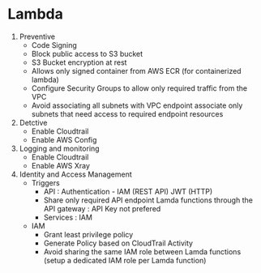 # Lambda

1. Preventive
    * Code Signing
    * Block public access to S3 bucket
    * S3 Bucket encryption at rest
    * Allows only signed container from AWS ECR (for containerized lambda)
    * Configure Security Groups to allow only required traffic from the VPC
    * Avoid associating all subnets with VPC endpoint associate only subnets that need access to required endpoint resources 
2. Detctive
    * Enable Cloudtrail
    * Enable AWS Config
3. Logging and monitoring
    * Enable Cloudtrail
    * Enable AWS Xray
4. Identity and Access Management
    * Triggers
        - API : Authentication - IAM (REST API) JWT (HTTP)
        - Share only required API endpoint Lamda functions through the API gateway 
              : API Key not prefered
        - Services : IAM
    * IAM 
        - Grant least privilege policy
        - Generate Policy based on
CloudTrail Activity
        - Avoid sharing the same IAM role between Lamda functions (setup a dedicated IAM role per Lamda function)
